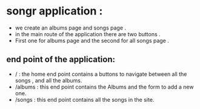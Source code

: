 # songr application :

* we create an albums page and songs page .
* in the main route of the application there are two buttons .
* First one for albums page and the second for all songs page .



## end point of the application:

* / : the home end point contains a buttons to navigate between all the songs , and all the albums. 
* /albums : this end point contains the Albums and the form to add a new one.
* /songs : this end point contains all the songs in the site.
